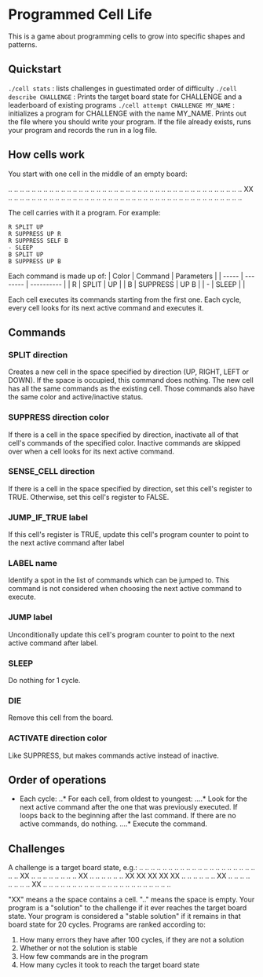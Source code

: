 # Programmed Cell Life

This is a game about programming cells to grow into specific shapes and patterns.

## Quickstart

`./cell stats` : lists challenges in guestimated order of difficulty
`./cell describe CHALLENGE` : Prints the target board state for CHALLENGE and a leaderboard of existing programs
`./cell attempt CHALLENGE MY_NAME` : initializes a program for CHALLENGE with the name MY_NAME. Prints out the file where you should write your program. If the file already exists, runs your program and records the run in a log file.

## How cells work

You start with one cell in the middle of an empty board:

.. .. .. .. .. .. .. .. .. 
.. .. .. .. .. .. .. .. .. 
.. .. .. .. .. .. .. .. .. 
.. .. .. .. .. .. .. .. .. 
.. .. .. .. XX .. .. .. .. 
.. .. .. .. .. .. .. .. .. 
.. .. .. .. .. .. .. .. .. 
.. .. .. .. .. .. .. .. .. 
.. .. .. .. .. .. .. .. ..

The cell carries with it a program. For example:
```
R SPLIT UP
R SUPPRESS UP R
R SUPPRESS SELF B
- SLEEP
B SPLIT UP
B SUPPRESS UP B
```

Each command is made up of:
| Color | Command  | Parameters |
| ----- | -------- | ---------- |
| R     | SPLIT    | UP         |
| B     | SUPPRESS | UP B       |
| -     | SLEEP    |            |

Each cell executes its commands starting from the first one. Each cycle, every cell looks for its next active command and executes it.

## Commands
### SPLIT direction
Creates a new cell in the space specified by direction (UP, RIGHT, LEFT or DOWN). If the space is occupied, this command does nothing. The new cell has all the same commands as the existing cell. Those commands also have the same color and active/inactive status.

### SUPPRESS direction color
If there is a cell in the space specified by direction, inactivate all of that cell's commands of the specified color. Inactive commands are skipped over when a cell looks for its next active command.

### SENSE_CELL direction
If there is a cell in the space specified by direction, set this cell's register to TRUE. Otherwise, set this cell's register to FALSE.

### JUMP_IF_TRUE label
If this cell's register is TRUE, update this cell's program counter to point to the next active command after label

### LABEL name
Identify a spot in the list of commands which can be jumped to. This command is not considered when choosing the next active command to execute.

### JUMP label
Unconditionally update this cell's program counter to point to the next active command after label.

### SLEEP
Do nothing for 1 cycle.

### DIE
Remove this cell from the board.

### ACTIVATE direction color
Like SUPPRESS, but makes commands active instead of inactive.

## Order of operations
* Each cycle:
..* For each cell, from oldest to youngest:
....* Look for the next active command after the one that was previously executed. If loops back to the beginning after the last command. If there are no active commands, do nothing.
....* Execute the command.

## Challenges

A challenge is a target board state, e.g.:
.. .. .. .. .. .. .. .. .. 
.. .. .. .. .. .. .. .. .. 
.. .. .. .. XX .. .. .. .. 
.. .. .. .. XX .. .. .. .. 
.. .. XX XX XX XX XX .. .. 
.. .. .. .. XX .. .. .. .. 
.. .. .. .. XX .. .. .. .. 
.. .. .. .. .. .. .. .. .. 
.. .. .. .. .. .. .. .. ..

"XX" means a the space contains a cell. ".." means the space is empty. Your program is a "solution" to the challenge if it ever reaches the target board state. Your program is considered a "stable solution" if it remains in that board state for 20 cycles. Programs are ranked according to:
1. How many errors they have after 100 cycles, if they are not a solution
2. Whether or not the solution is stable
3. How few commands are in the program
4. How many cycles it took to reach the target board state
